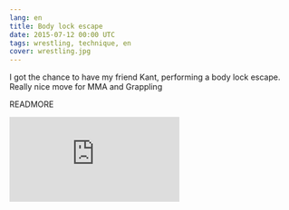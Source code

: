 ```yaml
---
lang: en
title: Body lock escape
date: 2015-07-12 00:00 UTC
tags: wrestling, technique, en
cover: wrestling.jpg
---
```


I got the chance to have my friend Kant, performing a body lock escape. Really nice move for MMA and Grappling

READMORE

<div class="video">
    <iframe src="https://www.youtube.com/embed/NZOLb9i6pUs" frameborder="0" allowfullscreen></iframe>
</div>
